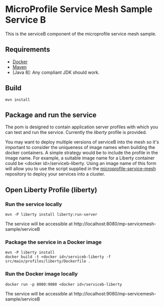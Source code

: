 # MicroProfile Service Mesh Sample Service B
This is the serviceB component of the microprofile service mesh sample.

## Requirements
* [Docker](https://www.docker.com/)
* [Maven](https://maven.apache.org/install.html)
* [Java 8]: Any compliant JDK should work.

## Build

    mvn install

## Package and run the service

The pom is designed to contain application server profiles with which you can test and run the service. Currently the *liberty* profile is provided.

You may want to deploy multiple versions of serviceB into the mesh so it's important to consider the uniqueness of image names when building the docker containers. A simple strategy would be to include the profile in the image name. For example, a suitable image name for a Liberty container could be &lt;docker id&gt;/serviceb-liberty. Using an image name of this form will allow you to use the script supplied in the [microprofile-service-mesh](https://github.com/eclipse/microprofile-service-mesh) repository to deploy your services into a cluster.

## Open Liberty Profile (liberty)

### Run the service locally

    mvn -P liberty install liberty:run-server

The service will be accessible at http://localhost:8080/mp-servicemesh-sample/serviceB

### Package the service in a Docker image

    mvn -P liberty install
    docker build -t <docker id>/serviceb-liberty -f src/main/profiles/liberty/Dockerfile .

### Run the Docker image locally

    docker run -p 8080:9080 <docker id>/serviceb-liberty

The service will be accessible at http://localhost:9080/mp-servicemesh-sample/serviceB
